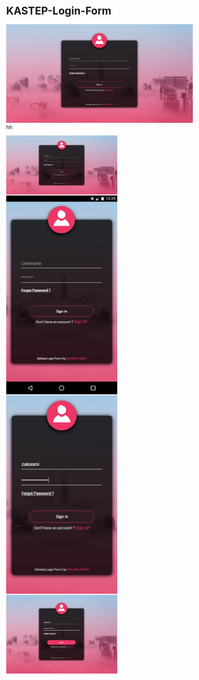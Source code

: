 # KASTEP-Login-Form

![screenshoots](screenshoots/bg1.png)
hh
<div>
<img src="/screenshoots/bg1.png" width="300px">
</div>

<div>
<img src="/screenshoots/bg2.png" width="300px">
</div>

<div>
<img src="/screenshoots/bg3.png" width="300px">
</div>

<div>
<img src="screenshoots/bg4.png" width="300px">
</div>
